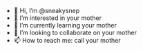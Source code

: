 - 👋 Hi, I’m @sneakysnep
- 👀 I’m interested in your mother
- 🌱 I’m currently learning your mother
- 💞️ I’m looking to collaborate on your mother
- 📫 How to reach me: call your mother

<!---
sneakysnep/sneakysnep is a ✨ special ✨ repository because its `README.md` (this file) appears on your GitHub profile.
You can click the Preview link to take a look at your changes.
--->
